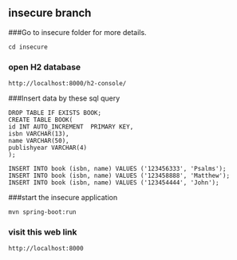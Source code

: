 ## insecure branch

###Go to insecure folder for more details.
```
cd insecure
```
### open H2 database
```
http://localhost:8000/h2-console/
```
###Insert data by these sql query
```
DROP TABLE IF EXISTS BOOK;
CREATE TABLE BOOK(
id INT AUTO_INCREMENT  PRIMARY KEY,
isbn VARCHAR(13),
name VARCHAR(50),
publishyear VARCHAR(4)
);
```

```
INSERT INTO book (isbn, name) VALUES ('123456333', 'Psalms');
INSERT INTO book (isbn, name) VALUES ('123458888', 'Matthew');
INSERT INTO book (isbn, name) VALUES ('123454444', 'John');
```

###start the insecure application
```
mvn spring-boot:run
```

### visit this web link
```
http://localhost:8000
```
